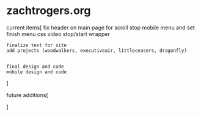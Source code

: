 zachtrogers.org
===============

current items[
	fix header on main page for scroll stop
	mobile menu and set
		finish menu
		css
		video stop/start
		wrapper

	finalize text for site
	add projects (woodwalkers, executiveair, littleceasers, dragonfly)


	final design and code
	mobile design and code
]





future additions[

]